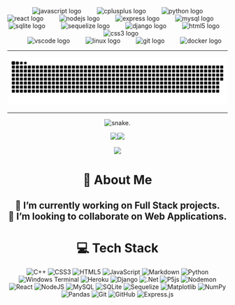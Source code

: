 <div align="center">


<img width="12" />
<img width="12" />

<img src="https://cdn.jsdelivr.net/gh/devicons/devicon/icons/javascript/javascript-original.svg" height="37" alt="javascript logo"  />

<img width="12" />
<img width="12" />
<img src="https://cdn.simpleicons.org/c++/00599C" height="37" alt="cplusplus logo"  />
<img width="12" />
<img width="12" />
<img src="https://cdn.simpleicons.org/python/3776AB" height="37" alt="python logo"  />
<img width="12" />
<img width="12" />
<br/>
<img src="https://cdn.jsdelivr.net/gh/devicons/devicon/icons/react/react-original.svg" height="37" alt="react logo"  />
<img width="12" />
<img width="12" />
<img src="https://cdn.jsdelivr.net/gh/devicons/devicon/icons/nodejs/nodejs-original.svg" height="37" alt="nodejs logo"  />
<img width="12" />
<img width="12" />
<img src="https://skillicons.dev/icons?i=express" height="37" alt="express logo"  />
<img width="12" />
<img width="12" />
<img src="https://cdn.jsdelivr.net/gh/devicons/devicon/icons/mysql/mysql-original.svg" height="37" alt="mysql logo"  />
<img width="12" />
<img width="12" />
<img src="https://cdn.simpleicons.org/sqlite/003B57" height="37" alt="sqlite logo"  />
<img width="12" />
<img width="12" />
<img src="https://cdn.simpleicons.org/sequelize/52B0E7" height="37" alt="sequelize logo"  />
<img width="12" />
<img width="12" />
<img src="https://skillicons.dev/icons?i=django" height="37" alt="django logo"  />
<img width="12" />
<img width="12" />
<img src="https://cdn.simpleicons.org/html5/E34F26" height="37" alt="html5 logo"  />
<img width="12" />
<img width="12" />
<img src="https://cdn.simpleicons.org/css3/1572B6" height="37" alt="css3 logo"  />
<br/>
<img width="12" />
<img width="12" />
<img src="https://cdn.jsdelivr.net/gh/devicons/devicon/icons/vscode/vscode-original.svg" height="37" alt="vscode logo"  />
<img width="12" />
<img width="12" />
<img src="https://cdn.simpleicons.org/linux/FCC624" height="37" alt="linux logo"  />
<img width="12" />
<img width="12" />
<img src="https://cdn.simpleicons.org/git/F05032" height="37" alt="git logo"  />
<img width="12" />
<img width="12" />
<img src="https://cdn.simpleicons.org/docker/2496ED" height="37" alt="docker logo"  />

<hr/>

<picture>
 <source media="(prefers-color-scheme: dark)" srcset="imgs/dist/github-contribution-grid-snake-dark.svg">
 <img alt="snake." src="imgs/dist/github-contribution-grid-snake.svg">
</picture>

<hr/>

<picture>
 <source media="(prefers-color-scheme: dark)" srcset="https://github-profile-trophy.vercel.app/?username=mmedoo&theme=tokyonight&no-frame=false&no-bg=true&margin-w=4
 ">
 <img alt="snake." src="https://github-profile-trophy.vercel.app/?username=mmedoo&theme=transparent&no-frame=false&no-bg=true&margin-w=4">
</picture>

<br/>

![](https://github-readme-stats.vercel.app/api?username=mmedoo&theme=transparent&hide_border=true&include_all_commits=false&count_private=false)![](https://github-readme-stats.vercel.app/api/top-langs/?username=mmedoo&theme=transparent&hide_border=true&include_all_commits=false&count_private=false&layout=compact)

![](https://github-readme-streak-stats.herokuapp.com/?user=mmedoo&theme=transparent&hide_border=true)<br/>




# 💫 About Me

## 🔭 I’m currently working on Full Stack projects.<br>👯 I’m looking to collaborate on Web Applications.



# 💻 Tech Stack
![C++](https://img.shields.io/badge/c++-%2300599C.svg?style=for-the-badge&logo=c%2B%2B&logoColor=white) ![CSS3](https://img.shields.io/badge/css3-%231572B6.svg?style=for-the-badge&logo=css3&logoColor=white) ![HTML5](https://img.shields.io/badge/html5-%23E34F26.svg?style=for-the-badge&logo=html5&logoColor=white) ![JavaScript](https://img.shields.io/badge/javascript-%23323330.svg?style=for-the-badge&logo=javascript&logoColor=%23F7DF1E) ![Markdown](https://img.shields.io/badge/markdown-%23000000.svg?style=for-the-badge&logo=markdown&logoColor=white) ![Python](https://img.shields.io/badge/python-3670A0?style=for-the-badge&logo=python&logoColor=ffdd54) ![Windows Terminal](https://img.shields.io/badge/Windows%20Terminal-%234D4D4D.svg?style=for-the-badge&logo=windows-terminal&logoColor=white) ![Heroku](https://img.shields.io/badge/heroku-%23430098.svg?style=for-the-badge&logo=heroku&logoColor=white) ![Django](https://img.shields.io/badge/django-%23092E20.svg?style=for-the-badge&logo=django&logoColor=white) ![.Net](https://img.shields.io/badge/.NET-5C2D91?style=for-the-badge&logo=.net&logoColor=white) ![P5js](https://img.shields.io/badge/p5.js-ED225D?style=for-the-badge&logo=p5.js&logoColor=FFFFFF) ![Nodemon](https://img.shields.io/badge/NODEMON-%23323330.svg?style=for-the-badge&logo=nodemon&logoColor=%BBDEAD) ![React](https://img.shields.io/badge/react-%2320232a.svg?style=for-the-badge&logo=react&logoColor=%2361DAFB) ![NodeJS](https://img.shields.io/badge/node.js-6DA55F?style=for-the-badge&logo=node.js&logoColor=white) ![MySQL](https://img.shields.io/badge/mysql-4479A1.svg?style=for-the-badge&logo=mysql&logoColor=white) ![SQLite](https://img.shields.io/badge/sqlite-%2307405e.svg?style=for-the-badge&logo=sqlite&logoColor=white) ![Sequelize](https://img.shields.io/badge/Sequelize-52B0E7?style=for-the-badge&logo=Sequelize&logoColor=white) ![Matplotlib](https://img.shields.io/badge/Matplotlib-%23ffffff.svg?style=for-the-badge&logo=Matplotlib&logoColor=black) ![NumPy](https://img.shields.io/badge/numpy-%23013243.svg?style=for-the-badge&logo=numpy&logoColor=white) ![Pandas](https://img.shields.io/badge/pandas-%23150458.svg?style=for-the-badge&logo=pandas&logoColor=white) ![Git](https://img.shields.io/badge/git-%23F05033.svg?style=for-the-badge&logo=git&logoColor=white) ![GitHub](https://img.shields.io/badge/github-%23121011.svg?style=for-the-badge&logo=github&logoColor=white) ![Express.js](https://img.shields.io/badge/express.js-%23404d59.svg?style=for-the-badge&logo=express&logoColor=%2361DAFB)



</div>
